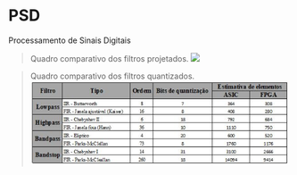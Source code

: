 # PSD
Processamento de Sinais Digitais

>Quadro comparativo dos filtros projetados.
![](https://github.com/MarconeAugusto/PSD/blob/master/Quadro_comparativo.JPG)

>Quadro comparativo dos filtros quantizados.
![](https://github.com/MarconeAugusto/PSD/blob/master/Filtros%20Quantizados/Quadro_comparativo_quant.JPG)

